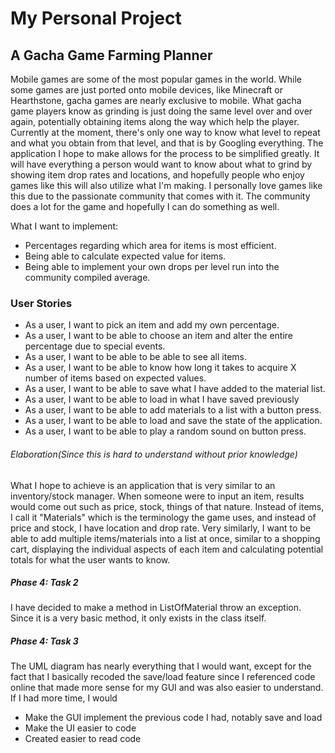 # My Personal Project

## A Gacha Game Farming Planner

<p> Mobile games are some of the most popular games in the world. While some games are just ported onto mobile devices,
like Minecraft or Hearthstone, gacha games are nearly exclusive to mobile. What gacha game players know as grinding is just doing
the same level over and over again, potentially obtaining items along the way which help the player. Currently at the moment, there's only one way to know what level to repeat and what
you obtain from that level, and that is by Googling everything. The application I hope to make allows for the process to be simplified greatly. It will have everything a person would want
to know about what to grind by showing item drop rates and locations, and hopefully people who enjoy games like this will also
utilize what I'm making. I personally love games like this due to the passionate community that comes with it. The community does a lot 
for the game and hopefully I can do something as well.<p>

What I want to implement:
- Percentages regarding which area for items is most efficient.
- Being able to calculate expected value for items.
- Being able to implement your own drops per level run into the community compiled average.

### User Stories

- As a user, I want to pick an item and add my own percentage.
- As a user, I want to be able to choose an item and alter the entire percentage due to special events.
- As a user, I want to be able to be able to see all items.
- As a user, I want to be able to know how long it takes to acquire X number of items based on expected values.
- As a user, I want to be able to save what I have added to the material list.
- As a user, I want to be able to load in what I have saved previously
- As a user, I want to be able to add materials to a list with a button press.
- As a user, I want to be able to load and save the state of the application.
- As a user, I want to be able to play a random sound on button press.

###### Elaboration(Since this is hard to understand without prior knowledge)
What I hope to achieve is an application that is very similar to an inventory/stock manager.
When someone were to input an item, results would come out such as price, stock, things of that nature. Instead of 
items, I call it "Materials" which is the terminology the game uses, and instead of price and stock, I have location and 
drop rate. Very similarly, I want to be able to add multiple items/materials into a list at once, similar to a shopping 
cart, displaying the individual aspects of each item and calculating potential totals for what the user 
wants to know.

##### Phase 4: Task 2
I have decided to make a method in ListOfMaterial throw an exception. Since it is a very basic
method, it only exists in the class itself.

##### Phase 4: Task 3
The UML diagram has nearly everything that I would want, except for the fact that I basically
recoded the save/load feature since I referenced code online that made more sense for my GUI and
was also easier to understand.
If I had more time, I would

- Make the GUI implement the previous code I had, notably save and load
- Make the UI easier to code
- Created easier to read code

